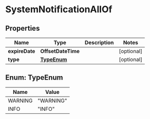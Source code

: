 

# SystemNotificationAllOf


## Properties

| Name | Type | Description | Notes |
|------------ | ------------- | ------------- | -------------|
|**expireDate** | **OffsetDateTime** |  |  [optional] |
|**type** | [**TypeEnum**](#TypeEnum) |  |  [optional] |



## Enum: TypeEnum

| Name | Value |
|---- | -----|
| WARNING | &quot;WARNING&quot; |
| INFO | &quot;INFO&quot; |



